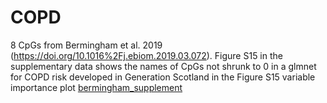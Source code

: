 # COPD

8 CpGs from Bermingham et al. 2019 (https://doi.org/10.1016%2Fj.ebiom.2019.03.072). Figure S15 in the supplementary data shows the names of CpGs not shrunk to 0 in a glmnet for COPD risk developed in Generation Scotland in the Figure S15 variable importance plot [bermingham_supplement](sources/bermingham_supplement.docx)
